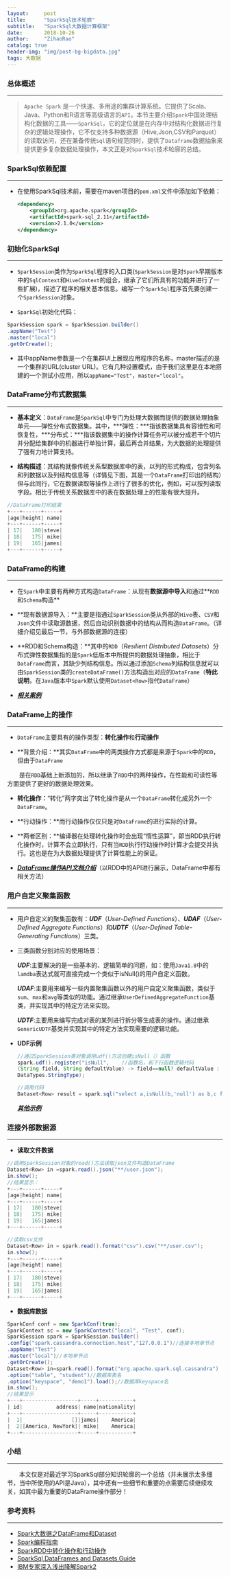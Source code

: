 ```yaml
---
layout:     post
title:      "SparkSql技术轮廓"
subtitle:   "SparkSql大数据计算框架"
date:       2018-10-26
author:     "ZihaoRao"
catalog: true
header-img: "img/post-bg-bigdata.jpg"
tags: 大数据
---
```



### **总体概述**
---
> `Apache Spark` 是一个快速、多用途的集群计算系统。它提供了Scala、Java、Python和R语言等高级语言的`API`。本节主要介绍`Spark`中国处理结构化数据的工具——`SparkSql`，它的定位就是在内存中对结构化数据进行复杂的逻辑处理操作，它不仅支持多种数据源（Hive,Json,CSV和Parquet）的读取访问，还在兼备传统`Sql`语句规范同时，提供了`Dataframe`数据抽象来提供更多复杂数据处理操作，本文正是对`SparkSql`技术轮廓的总结。





### **SparkSql依赖配置**
---
- 在使用SparkSql技术前，需要在maven项目的`pom.xml`文件中添加如下依赖：

  ```xml
  <dependency>
      <groupId>org.apache.spark</groupId>
      <artifactId>spark-sql_2.11</artifactId>
      <version>2.1.0</version>
  </dependency> 
  ```


### **初始化SparkSql**
---

- `SparkSession`类作为`SparkSql`程序的入口类(`SparkSession`是对`Spark`早期版本中的`SqlContext`和`HiveContext`的组合，继承了它们所具有的功能并进行了一些扩展)，描述了程序的相关基本信息。编写一个`SparkSql`程序首先要创建一个`SparkSession`对象。

- `SparkSql`初始化代码：
```java
SparkSession spark = SparkSession.builder()
.appName("Test")
.master("local")
.getOrCreate();
```

- 其中appName参数是一个在集群UI上展现应用程序的名称，master描述的是一个集群的URL(cluster URL)。它有几种设置模式，由于我们这里是在本地搭建的一个测试小应用，所以`appName="Test"`，`master="local"`。





### **DataFrame分布式数据集**
---

- **基本定义**：`DataFrame`是`SparkSql`中专门为处理大数据而提供的数据处理抽象单元——弹性分布式数据集。其中，***弹性：***指该数据集具有容错性和可恢复性，***分布式：***指该数据集中的操作计算任务可以被分成若干个切片并分配给集群中的机器进行单独计算，最后再合并结果，为大数据的处理提供了强有力地计算支持。



- **结构描述**：其结构就像传统关系型数据库中的表，以列的形式构成，包含列名和列数据以及列结构信息等（详情见下图，其是一个`DataFrame`打印出的结构）但与此同行，它在数据读取等操作上进行了很多的优化，例如，可以按列读取字段。相比于传统关系数据库中的表在数据处理上的性能有很大提升。
```java
//DataFrame打印结果
+---+------+-----+
|age|height| name|
+---+------+-----+
| 17|   180|steve|
| 18|   175| mike|
| 19|   165|james|
+---+------+-----+
```



### **DataFrame的构建**
---

- 在`Spark`中主要有两种方式构造`DataFrame`：从现有**数据源中导入**和通过**`RDD`和`Schema`构造**

- **现有数据源导入：**主要是指通过`SparkSession`类从外部的`Hive`表、`CSV`和`Json`文件中读取源数据，然后自动识别数据中的结构从而构造`DataFrame`。（详细介绍见最后一节，与外部数据源的连接）

- **RDD和Schema构造：**其中的`RDD`（*Resilient Distributed Datasets*）分布式弹性数据集指的是`Spark`低版本中所提供的数据处理抽象，相比于`DataFrame`而言，其缺少列结构信息。所以通过添加`Schema`列结构信息就可以由`SparkSession`类的`createDataFrame()`方法构造出对应的`DataFrame`（**特此说明**，在`Java`版本中`Spark`默认使用`Dataset<Row>`指代`DataFrame`）

- [***相关案例***](http://spark.apachecn.org/docs/cn/2.2.0/sql-programming-guide.html#rdd%E7%9A%84%E4%BA%92%E6%93%8D%E4%BD%9C%E6%80%A7)



### **DataFrame上的操作**
---

- `DataFrame`主要具有的操作类型：**转化操作**和**行动操作**

- **背景介绍：**其实`DataFrame`中的两类操作方式都是来源于`Spark`中的`RDD`，但由于`DataFrame`

&emsp;&emsp;是在`RDD`基础上新添加的，所以继承了`RDD`中的两种操作，在性能和可读性等方面提供了更好的数据处理效果。

- **转化操作：**“转化”两字突出了转化操作是从一个`DataFrame`转化成另外一个`DataFrame`。

- **行动操作：**而行动操作仅仅只是对`DataFrame`的进行实际的计算。

- **两者区别：**编译器在处理转化操作时会出现“惰性运算”，即当RDD执行转化操作时，计算不会立即执行，只有当`RDD`执行行动操作时计算才会提交并执行。这也是在为大数据处理提供了计算性能上的保证。

- [***DataFrame操作API文档介绍***](http://spark.apachecn.org/docs/cn/2.2.0/rdd-programming-guide.html#transformations%E8%BD%AC%E6%8D%A2)（以RDD中的API进行展示，DataFrame中都有相关方法）



### **用户自定义聚集函数**
---

- 用户自定义的聚集函数有：***UDF***（*User-Defined Functions*）、***UDAF***（*User-Defined Aggregate Functions*）和***UDTF***（*User-Defined Table-Generating Functions*）三类。

- 三类函数分别对应的使用场景：

   ***UDF***:主要解决的是一些基本的、逻辑简单的问题，如：使用`Java1.8`中的`lamdba`表达式就可直接完成一个类似于isNull()的用户自定义函数。

   ***UDAF***:主要用来编写一些内置聚集函数以外的用户自定义聚集函数，类似于`sum`、`max`和`avg`等类似的功能。通过继承`UserDefinedAggregateFunction`基类，并实现其中的特定方法来实现。

   ***UDTF***:主要用来编写完成对表的某列进行拆分等生成表的操作。通过继承`GenericUDTF`基类并实现其中的特定方法实现需要的逻辑功能。 

- **UDF示例**

   ```java
   //通过SparkSession类对象调用udf()方法创建isNull（）函数
   spark.udf().register("isNull",    //函数名，和下行函数逻辑代码
   (String field, String defaultValue) -> field==null? defaultValue : field,
   DataTypes.StringType);

   //调用代码
   Dataset<Row> result = spark.sql("select a,isNull(b,'null') as b,c from table1");
   ```

   ***[其他示例](http://spark.apachecn.org/docs/cn/2.2.0/sql-programming-guide.html#aggregations)***



### **连接外部数据源**
---

- **读取文件数据**
```java
//调用SparkSession对象的read()方法读取json文件构造DataFrame
Dataset<Row> in =spark.read().json("**/user.json");
in.show();
//结果显示：
+---+------+-----+
|age|height| name|
+---+------+-----+
| 17|   180|steve|
| 18|   175| mike|
| 19|   165|james|
+---+------+-----+
```
```java
//读取csv文件
Dataset<Row> in = spark.read().format("csv").csv("**/user.csv");
in.show();
+---+------+-----+
|age|height| name|
+---+------+-----+
| 17|   180|steve|
| 18|   175| mike|
| 19|   165|james|
+---+------+-----+
```



- **数据库数据**
```java
SparkConf conf = new SparkConf(true);
SparkContext sc = new SparkContext("local", "Test", conf);
SparkSession spark = SparkSession.builder()
.config("spark.cassandra.connection.host","127.0.0.1")//连接本地单节点
.appName("Test")
.master("local")//本地单节点
.getOrCreate();
Dataset<Row> in=spark.read().format("org.apache.spark.sql.cassandra")
.option("table", "student")//数据库表名
.option("keyspace", "demo1").load();//数据库keyspace名
in.show();
//结果显示
+---+------------------+-----+-----------+
| id|           address| name|nationality|
+---+------------------+-----+-----------+
|  1|                []|james|    America|
|  2|[America, NewYork]| mike|    America|
+---+------------------+-----+-----------+
```

### 小结
---
&emsp;&emsp;本文仅是对最近学习SparkSql部分知识轮廓的一个总结（并未展示太多细节，当中所使用的API是Java），其中还有一些细节和重要的点需要后续继续攻关，如其中最为重要的DataFrame操作部分！


### **参考资料**
---
- [Spark大数据之DataFrame和Dataset](https://zhuanlan.zhihu.com/p/29830732)
- [Spark编程指南](http://spark.apachecn.org/docs/cn/2.2.0/rdd-programming-guide.html)
- [SparkRDD中转化操作和行动操作](https://blog.csdn.net/YQlakers/article/details/76056413)
- [SparkSql,DataFrames and Datasets Guide](http://spark.apachecn.org/docs/cn/2.2.0/sql-programming-guide.html#spark-sql-dataframes-and-datasets-guide)
- [IBM专家深入浅出降解Spark2](http://www.10tiao.com/html/157/201607/2653159975/1.html)

